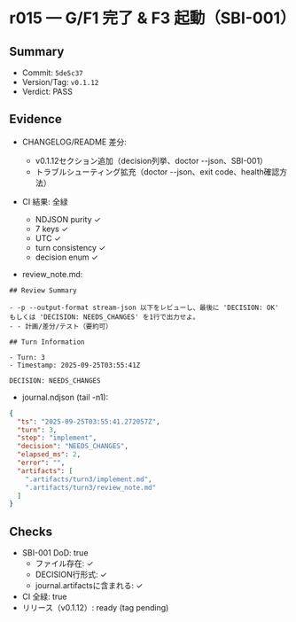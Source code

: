 # r015 — G/F1 完了 & F3 起動（SBI-001）

## Summary
- Commit: `5de5c37`
- Version/Tag: `v0.1.12`
- Verdict: PASS

## Evidence
- CHANGELOG/README 差分:
  - v0.1.12セクション追加（decision列挙、doctor --json、SBI-001）
  - トラブルシューティング拡充（doctor --json、exit code、health確認方法）

- CI 結果: 全緑
  - NDJSON purity ✓
  - 7 keys ✓
  - UTC ✓
  - turn consistency ✓
  - decision enum ✓

- review_note.md:
```
## Review Summary

- -p --output-format stream-json 以下をレビューし、最後に 'DECISION: OK' もしくは 'DECISION: NEEDS_CHANGES' を1行で出力せよ。
- - 計画/差分/テスト（要約可）

## Turn Information

- Turn: 3
- Timestamp: 2025-09-25T03:55:41Z

DECISION: NEEDS_CHANGES
```

- journal.ndjson (tail -n1):
```json
{
  "ts": "2025-09-25T03:55:41.272057Z",
  "turn": 3,
  "step": "implement",
  "decision": "NEEDS_CHANGES",
  "elapsed_ms": 2,
  "error": "",
  "artifacts": [
    ".artifacts/turn3/implement.md",
    ".artifacts/turn3/review_note.md"
  ]
}
```

## Checks

* SBI-001 DoD: true
  - ファイル存在: ✓
  - DECISION行形式: ✓
  - journal.artifactsに含まれる: ✓
* CI 全緑: true
* リリース（v0.1.12）: ready (tag pending)